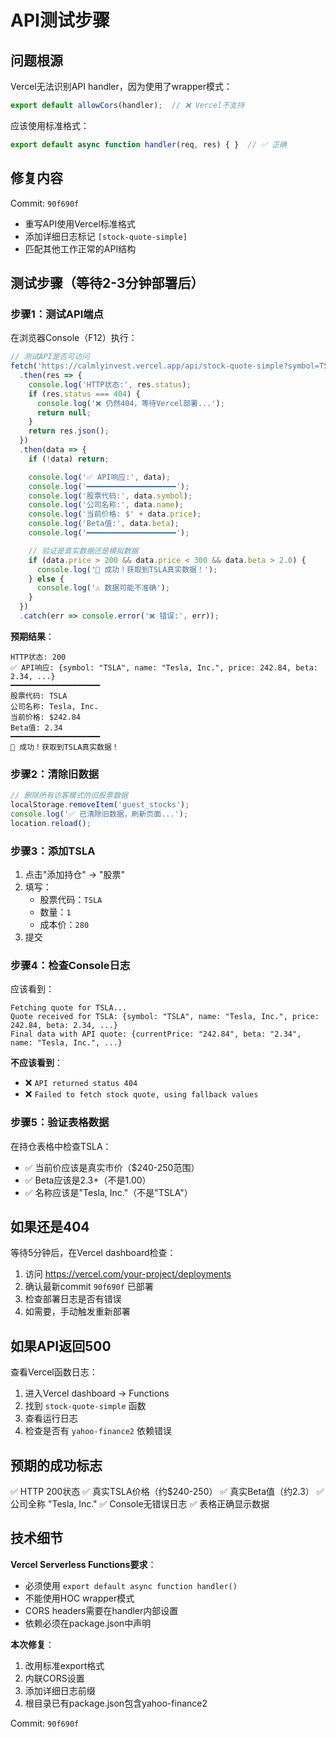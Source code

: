 # API测试步骤

## 问题根源

Vercel无法识别API handler，因为使用了wrapper模式：
```typescript
export default allowCors(handler);  // ❌ Vercel不支持
```

应该使用标准格式：
```typescript
export default async function handler(req, res) { }  // ✅ 正确
```

## 修复内容

Commit: `90f690f`
- 重写API使用Vercel标准格式
- 添加详细日志标记 `[stock-quote-simple]`
- 匹配其他工作正常的API结构

## 测试步骤（等待2-3分钟部署后）

### 步骤1：测试API端点

在浏览器Console（F12）执行：

```javascript
// 测试API是否可访问
fetch('https://calmlyinvest.vercel.app/api/stock-quote-simple?symbol=TSLA')
  .then(res => {
    console.log('HTTP状态:', res.status);
    if (res.status === 404) {
      console.log('❌ 仍然404，等待Vercel部署...');
      return null;
    }
    return res.json();
  })
  .then(data => {
    if (!data) return;

    console.log('✅ API响应:', data);
    console.log('━━━━━━━━━━━━━━━━━━━━');
    console.log('股票代码:', data.symbol);
    console.log('公司名称:', data.name);
    console.log('当前价格: $' + data.price);
    console.log('Beta值:', data.beta);
    console.log('━━━━━━━━━━━━━━━━━━━━');

    // 验证是真实数据还是模拟数据
    if (data.price > 200 && data.price < 300 && data.beta > 2.0) {
      console.log('🎉 成功！获取到TSLA真实数据！');
    } else {
      console.log('⚠️ 数据可能不准确');
    }
  })
  .catch(err => console.error('❌ 错误:', err));
```

**预期结果**：
```
HTTP状态: 200
✅ API响应: {symbol: "TSLA", name: "Tesla, Inc.", price: 242.84, beta: 2.34, ...}
━━━━━━━━━━━━━━━━━━━━
股票代码: TSLA
公司名称: Tesla, Inc.
当前价格: $242.84
Beta值: 2.34
━━━━━━━━━━━━━━━━━━━━
🎉 成功！获取到TSLA真实数据！
```

### 步骤2：清除旧数据

```javascript
// 删除所有访客模式的旧股票数据
localStorage.removeItem('guest_stocks');
console.log('✅ 已清除旧数据，刷新页面...');
location.reload();
```

### 步骤3：添加TSLA

1. 点击"添加持仓" → "股票"
2. 填写：
   - 股票代码：`TSLA`
   - 数量：`1`
   - 成本价：`280`
3. 提交

### 步骤4：检查Console日志

应该看到：
```
Fetching quote for TSLA...
Quote received for TSLA: {symbol: "TSLA", name: "Tesla, Inc.", price: 242.84, beta: 2.34, ...}
Final data with API quote: {currentPrice: "242.84", beta: "2.34", name: "Tesla, Inc.", ...}
```

**不应该看到**：
- ❌ `API returned status 404`
- ❌ `Failed to fetch stock quote, using fallback values`

### 步骤5：验证表格数据

在持仓表格中检查TSLA：
- ✅ 当前价应该是真实市价（$240-250范围）
- ✅ Beta应该是2.3+（不是1.00）
- ✅ 名称应该是"Tesla, Inc."（不是"TSLA"）

## 如果还是404

等待5分钟后，在Vercel dashboard检查：
1. 访问 https://vercel.com/your-project/deployments
2. 确认最新commit `90f690f` 已部署
3. 检查部署日志是否有错误
4. 如需要，手动触发重新部署

## 如果API返回500

查看Vercel函数日志：
1. 进入Vercel dashboard → Functions
2. 找到 `stock-quote-simple` 函数
3. 查看运行日志
4. 检查是否有 `yahoo-finance2` 依赖错误

## 预期的成功标志

✅ HTTP 200状态
✅ 真实TSLA价格（约$240-250）
✅ 真实Beta值（约2.3）
✅ 公司全称 "Tesla, Inc."
✅ Console无错误日志
✅ 表格正确显示数据

## 技术细节

**Vercel Serverless Functions要求**：
- 必须使用 `export default async function handler()`
- 不能使用HOC wrapper模式
- CORS headers需要在handler内部设置
- 依赖必须在package.json中声明

**本次修复**：
1. 改用标准export格式
2. 内联CORS设置
3. 添加详细日志前缀
4. 根目录已有package.json包含yahoo-finance2

Commit: `90f690f`
